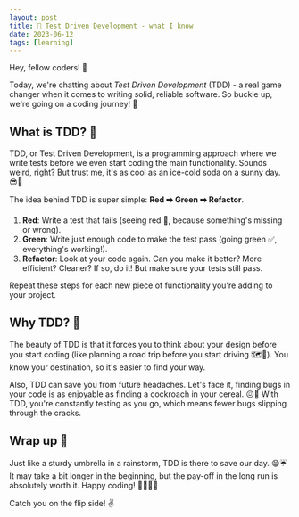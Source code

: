```yaml
---
layout: post
title: 🚀 Test Driven Development - what I know
date: 2023-06-12
tags: [learning]
---
```


Hey, fellow coders! 👋

Today, we're chatting about _Test Driven Development_ (TDD) - a real game changer when it comes to writing solid, reliable software. So buckle up, we're going on a coding journey! 🚀

## What is TDD? 🧐

TDD, or Test Driven Development, is a programming approach where we write tests before we even start coding the main functionality. Sounds weird, right? But trust me, it's as cool as an ice-cold soda on a sunny day. 😎🥤

The idea behind TDD is super simple: **Red ➡️ Green ➡️ Refactor**.

1. **Red**: Write a test that fails (seeing red 🛑, because something's missing or wrong).
2. **Green**: Write just enough code to make the test pass (going green ✅, everything's working!).
3. **Refactor**: Look at your code again. Can you make it better? More efficient? Cleaner? If so, do it! But make sure your tests still pass.

Repeat these steps for each new piece of functionality you're adding to your project.

## Why TDD? 🤔

The beauty of TDD is that it forces you to think about your design before you start coding (like planning a road trip before you start driving 🗺🚗). You know your destination, so it's easier to find your way.

Also, TDD can save you from future headaches. Let's face it, finding bugs in your code is as enjoyable as finding a cockroach in your cereal. 😖🦗 With TDD, you're constantly testing as you go, which means fewer bugs slipping through the cracks.

## Wrap up 🎁

Just like a sturdy umbrella in a rainstorm, TDD is there to save our day. 😁☔ It may take a bit longer in the beginning, but the pay-off in the long run is absolutely worth it. Happy coding! 🧑‍💻👩‍💻

Catch you on the flip side! ✌️
